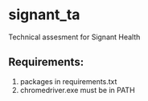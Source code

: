 # signant_ta
Technical assesment for Signant Health
## Requirements:
1. packages in requirements.txt
2. chromedriver.exe must be in PATH